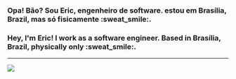 
<h3>Opa! Bão? Sou Eric, engenheiro de software. estou em Brasília, Brazil, mas só fisicamente :sweat_smile:.</h3>
<h3>Hey, I'm Eric! I work as a software engineer. Based in Brasília, Brazil, physically only :sweat_smile:.</h3>

<hr/>
<div> 
  <a href="https://www.linkedin.com/in/camposeric" target="_blank"><img src="https://img.shields.io/badge/-LinkedIn-%230077B5?style=for-the-badge&logo=linkedin&logoColor=white" target="_blank"></a> 
</div>
